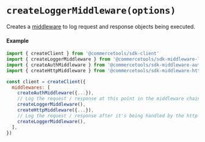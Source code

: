 # `createLoggerMiddleware(options)`

Creates a [middleware](/docs/sdk/Glossary.md#middleware) to log request and response objects being executed.

#### Example

```js
import { createClient } from '@commercetools/sdk-client'
import { createLoggerMiddleware } from '@commercetools/sdk-middleware-logger'
import { createAuthMiddleware } from '@commercetools/sdk-middleware-auth'
import { createHttpMiddleware } from '@commercetools/sdk-middleware-http'

const client = createClient({
  middlewares: [
    createAuthMiddleware({...}),
    // Log the request / response at this point in the middleware chain, before it gets to the http-middleware
    createLoggerMiddleware(),
    createHttpMiddleware({...}),
    // Log the request / response after it's being handled by the http-middleware
    createLoggerMiddleware(),
  ],
})
```
